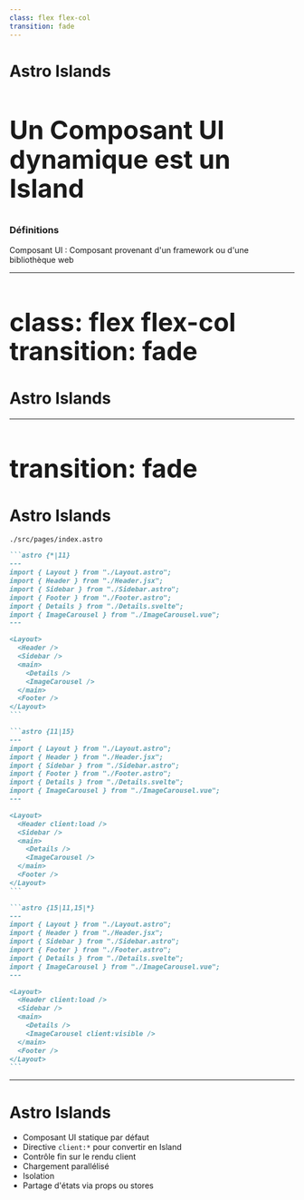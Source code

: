 ```yaml
---
class: flex flex-col
transition: fade
---
```


# Astro Islands

<style>
  h2 {
    font-size: 2.8rem;
    line-height: 3.2rem;
  }
</style>

<v-click at="+1">
<div class="text-center my-auto">

## Un Composant UI dynamique est un Island

</div>
</v-click>

<v-click at="+1">

### Définitions

Composant UI : Composant provenant d'un framework ou d'une bibliothèque web

</v-click>

<!--
[click]

[click]
- Exemples : Composant React, composant Vue
-->

---
class: flex flex-col
transition: fade
---

# Astro Islands

<AstroIslands />

<!--
- Header : élément dynamique et clé
- Image carousel : élément dynamique et décoratif
- Autres : éléments statiques
-->

---
transition: fade
---

# Astro Islands

`./src/pages/index.astro`

````md magic-move
```astro {*|11}
---
import { Layout } from "./Layout.astro";
import { Header } from "./Header.jsx";
import { Sidebar } from "./Sidebar.astro";
import { Footer } from "./Footer.astro";
import { Details } from "./Details.svelte";
import { ImageCarousel } from "./ImageCarousel.vue";
---

<Layout>
  <Header />
  <Sidebar />
  <main>
    <Details />
    <ImageCarousel />
  </main>
  <Footer />
</Layout>
```

```astro {11|15}
---
import { Layout } from "./Layout.astro";
import { Header } from "./Header.jsx";
import { Sidebar } from "./Sidebar.astro";
import { Footer } from "./Footer.astro";
import { Details } from "./Details.svelte";
import { ImageCarousel } from "./ImageCarousel.vue";
---

<Layout>
  <Header client:load />
  <Sidebar />
  <main>
    <Details />
    <ImageCarousel />
  </main>
  <Footer />
</Layout>
```

```astro {15|11,15|*}
---
import { Layout } from "./Layout.astro";
import { Header } from "./Header.jsx";
import { Sidebar } from "./Sidebar.astro";
import { Footer } from "./Footer.astro";
import { Details } from "./Details.svelte";
import { ImageCarousel } from "./ImageCarousel.vue";
---

<Layout>
  <Header client:load />
  <Sidebar />
  <main>
    <Details />
    <ImageCarousel client:visible />
  </main>
  <Footer />
</Layout>
```
````

<!--
- Tous les composants UI seront rendus statiques

[click]

[click]
- Header devient un Island dont le script JS sera chargé au chargement de la page

[click]

[click]
- Image carousel devient un Island dont le script JS sera chargé lorsque l'élément sera proche de devenir visible à l'utilisateur

[click]
- Les scripts JS des deux Islands seront chargés en parallèle (si l'Image carousel est visible dès le chargement de la page)
-->

---

# Astro Islands

<v-clicks at="+1">

- Composant UI statique par défaut
- Directive `client:*` pour convertir en Island
- Contrôle fin sur le rendu client
- Chargement parallélisé
- Isolation
- Partage d'états via props ou stores

</v-clicks>

<!--
[click]

[click]

[click]

[click]

[click]
- Possibilité d'avoir plusieurs Islands de framework différent sur la même page sans conflit

[click]
- nanostores : Bibliothèque de stores atomiques avec de nombreuses intégrations (Vanilla JS, Angular, React, Vue, Svelte, ...)
-->
